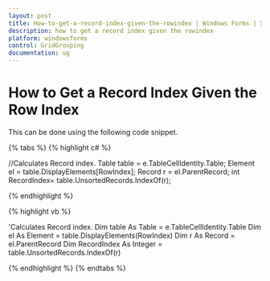 ```yaml
---
layout: post
title: How-to-get-a-record-index-given-the-rowindex | Windows Forms | Syncfusion
description: how to get a record index given the rowindex
platform: windowsforms
control: GridGrouping
documentation: ug
---
```


# How to Get a Record Index Given the Row Index

This can be done using the following code snippet.

{% tabs %}
{% highlight c# %}

//Calculates Record index.
Table table = e.TableCellIdentity.Table;
Element el = table.DisplayElements[RowIndex];
Record r = el.ParentRecord;
int RecordIndex= table.UnsortedRecords.IndexOf(r);

{% endhighlight %}

{% highlight vb %}

'Calculates Record index.
Dim table As Table = e.TableCellIdentity.Table
Dim el As Element = table.DisplayElements(RowIndex)
Dim r As Record = el.ParentRecord
Dim RecordIndex As Integer = table.UnsortedRecords.IndexOf(r)

{% endhighlight %}
{% endtabs %}
